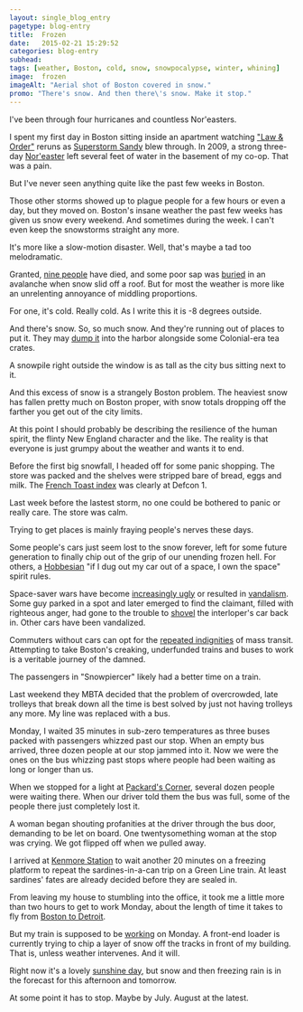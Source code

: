 ```yaml
---
layout: single_blog_entry
pagetype: blog-entry
title:  Frozen
date:   2015-02-21 15:29:52
categories: blog-entry
subhead:
tags: [weather, Boston, cold, snow, snowpocalypse, winter, whining]
image:  frozen
imageAlt: "Aerial shot of Boston covered in snow."
promo: "There's snow. And then there\'s snow. Make it stop."
---  
```


I've been through four hurricanes and countless Nor'easters.

I spent my first day in Boston sitting inside an apartment watching ["Law & Order"][15] reruns as [Superstorm Sandy][1] blew through. In 2009, a strong three-day [Nor'easter][16] left several feet of water in the basement of my co-op. That was a pain.

But I've never seen anything quite like the past few weeks in Boston.

Those other storms showed up to plague people for a few hours or even a day, but they moved on. Boston's insane weather the past few weeks has given us snow every weekend. And sometimes during the week. I can't even keep the snowstorms straight any more.

It's more like a slow-motion disaster. Well, that's maybe a tad too melodramatic.

[1]: http://en.wikipedia.org/wiki/Hurricane_Sandy
[15]: http://www.imdb.com/title/tt0098844/?ref_=nv_sr_2
[16]: http://en.wikipedia.org/wiki/November_2009_Mid-Atlantic_nor%27easter


Granted, [nine people][2] have died, and some poor sap was [buried][3] in an avalanche when snow slid off a roof. But for most the weather is more like an unrelenting annoyance of middling proportions.

For one, it's cold. Really cold. As I write this it is -8 degrees outside.

And there's snow. So, so much snow. And they're running out of places to put it. They may [dump it][4] into the harbor alongside some Colonial-era tea crates.

A snowpile right outside the window is as tall as the city bus sitting next to it.

And this excess of snow is a strangely Boston problem. The heaviest snow has fallen pretty much on Boston proper, with snow totals dropping off the farther you get out of the city limits.

At this point I should probably be describing the resilience of the human spirit, the flinty New England character and the like. The reality is that everyone is just grumpy about the weather and wants it to end.

Before the first big snowfall, I headed off for some panic shopping. The store was packed and the shelves were stripped bare of bread, eggs and milk. The [French Toast index][5] was clearly at Defcon 1.

Last week before the lastest storm, no one could be bothered to panic or really care. The store was calm.

Trying to get places is mainly fraying people's nerves these days.

Some people's cars just seem lost to the snow forever, left for some future generation to finally chip out of the grip of our unending frozen hell. For others, a [Hobbesian][6] "if I dug out my car out of a space, I own the space" spirit rules.

Space-saver wars have become [increasingly ugly][7] or resulted in [vandalism][17]. Some guy parked in a spot and later emerged to find the claimant, filled with righteous anger, had gone to the trouble to [shovel][8] the interloper's car back in. Other cars have been vandalized.

Commuters without cars can opt for the [repeated indignities][9] of mass transit. Attempting to take Boston's creaking, underfunded trains and buses to work is a veritable journey of the damned.

The passengers in "Snowpiercer" likely had a better time on a train.

Last weekend they MBTA decided that the problem of overcrowded, late trolleys that break down all the time is best solved by just not having trolleys any more. My line was replaced with a bus.

Monday, I waited 35 minutes in sub-zero temperatures as three buses packed with passengers whizzed past our stop. When an empty bus arrived, three dozen people at our stop jammed into it. Now we were the ones on the bus whizzing past stops where people had been waiting as long or longer than us.

When we stopped for a light at [Packard's Corner][10], several dozen people were waiting there. When our driver told them the bus was full, some of the people there just completely lost it.

A woman began shouting profanities at the driver through the bus door, demanding to be let on board. One twentysomething woman at the stop was crying. We got flipped off when we pulled away.

I arrived at [Kenmore Station][11] to wait another 20 minutes on a freezing platform to repeat the sardines-in-a-can trip on a Green Line train. At least sardines' fates are already decided before they are sealed in.

From leaving my house to stumbling into the office, it took me a little more than two hours to get to work Monday, about the length of time it takes to fly from [Boston to Detroit][12].

But my train is supposed to be [working][13] on Monday. A front-end loader is currently trying to chip a layer of snow off the tracks in front of my building. That is, unless weather intervenes. And it will.

Right now it's a lovely [sunshine day][14], but snow and then freezing rain is in the forecast for this afternoon and tomorrow.

At some point it has to stop. Maybe by July. August at the latest.


[2]: http://www.bostonglobe.com/metro/2015/02/20/coming-rain-threatens-turn-snow-into-ice-weighing-down-region/K4L4HilizSCW0zeauxSOJP/story.html
[3]: http://www.bostonherald.com/news_opinion/local_coverage/2015/02/cops_roof_avalanche_buries_man_in_cambridge
[4]: http://www.bostonherald.com/news_opinion/local_coverage/2015/02/mayor_walsh_city_may_consider_dumping_snow_in_boston_harbor
[5]: http://www.universalhub.com/french-toast
[6]: http://en.wikipedia.org/wiki/Thomas_Hobbes
[7]: http://www.universalhub.com/2015/senseless-waste-cosmetics-veneer-civilization
[8]: http://wgntv.com/2015/02/17/boston-resident-gets-revenge-when-new-york-car-ends-up-in-his-freshly-shoveled-parking-space/
[9]: http://www.universalhub.com/2015/hundreds-lottery-players-descend-south-station
[10]: http://en.wikipedia.org/wiki/Packard%27s_Corner
[11]: http://www.mbta.com/schedules_and_maps/subway/lines/stations/?stopId=15591
[12]: https://www.google.com/flights/#search;f=BOS;t=DTW;d=2015-03-09;r=2015-03-13;sel=BOSDTW0DL1135
[13]: http://www.universalhub.com/2015/state-says-b-line-entire-braintree-branch-re-open
[14]: https://www.youtube.com/watch?v=NaCCG7QkM_c
[17]: http://www.universalhub.com/2015/parking-wars-get-uglier
